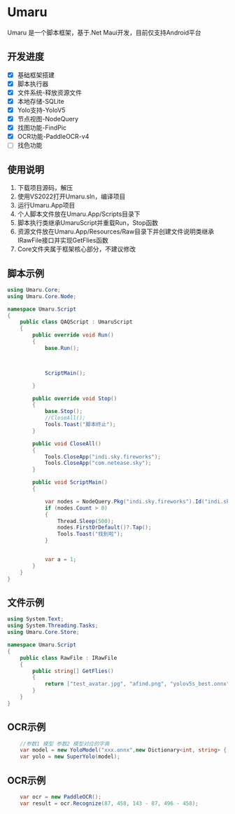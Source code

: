 # Umaru
Umaru 是一个脚本框架，基于.Net Maui开发，目前仅支持Android平台
## 开发进度
- [x] 基础框架搭建
- [x] 脚本执行器
- [x] 文件系统-释放资源文件
- [x] 本地存储-SQLite
- [x] Yolo支持-YoloV5
- [x] 节点视图-NodeQuery
- [x] 找图功能-FindPic
- [x] OCR功能-PaddleOCR-v4
- [ ] 找色功能
## 使用说明
1. 下载项目源码，解压
2. 使用VS2022打开Umaru.sln，编译项目
3. 运行Umaru.App项目
4. 个人脚本文件放在Umaru.App/Scripts目录下
5. 脚本执行类继承UmaruScript并重载Run，Stop函数
6. 资源文件放在Umaru.App/Resources/Raw目录下并创建文件说明类继承IRawFile接口并实现GetFlies函数
7. Core文件夹属于框架核心部分，不建议修改
## 脚本示例
```csharp
using Umaru.Core;
using Umaru.Core.Node;

namespace Umaru.Script
{
	public class QAQScript : UmaruScript
	{
		public override void Run()
		{
			base.Run();



			ScriptMain();

		}

		public override void Stop()
		{
			base.Stop();
			//CloseAll();
			Tools.Toast("脚本终止");
		}

		public void CloseAll()
		{
			Tools.CloseApp("indi.sky.fireworks");
			Tools.CloseApp("com.netease.sky");
		}

		public void ScriptMain()
		{

			var nodes = NodeQuery.Pkg("indi.sky.fireworks").Id("indi.sky.fireworks:id/hot_frame").ToList();
			if (nodes.Count > 0)
			{
				Thread.Sleep(500);
				nodes.FirstOrDefault()?.Tap();
				Tools.Toast("找到啦");
			}


			var a = 1;
		}
	}
}
```

## 文件示例
```csharp
using System.Text;
using System.Threading.Tasks;
using Umaru.Core.Store;

namespace Umaru.Script
{
    public class RawFile : IRawFile
    {
        public string[] GetFlies()
        {
            return ["test_avatar.jpg", "afind.png", "yolov5s_best.onnx", "ggvb.jpg", "20240429195311.jpg"];
        }
    }
}
```

## OCR示例
```csharp
	//参数1 模型 参数2 模型对应的字典
    var model = new YoloModel("xxx.onnx",new Dictionary<int, string> { });
    var yolo = new SuperYolo(model);
```

## OCR示例
```csharp
	var ocr = new PaddleOCR();
	var result = ocr.Recognize(87, 458, 143 - 87, 496 - 458);
```